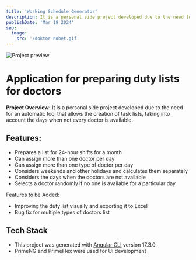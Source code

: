 ```yaml
---
title: 'Working Schedule Generator'
description: It is a personal side project developed due to the need for an automatic tool that allows the creation of task lists, taking into account the days when not every doctor is available.
publishDate: 'Mar 19 2024'
seo:
  image:
    src: '/doktor-nobet.gif'
---
```


![Project preview](/doktor-nobet.gif)

# Application for preparing duty lists for doctors

**Project Overview:**
It is a personal side project developed due to the need for an automatic tool that allows the creation of task lists, taking into account the days when not every doctor is available.

## Features:
- Prepares a list for 24-hour shifts for a month
- Can assign more than one doctor per day
- Can assign more than one type of doctor per day
- Considers weekends and other holidays and calculates them separately
- Considers the days when the doctors are not available
- Selects a doctor randomly if no one is available for a particular day

Features to be Added:
- Improving the duty list visually and exporting it to Excel
- Bug fix for multiple types of doctors list 

## Tech Stack

- This project was generated with [Angular CLI](https://github.com/angular/angular-cli) version 17.3.0.
- PrimeNG and PrimeFlex were used for UI development
